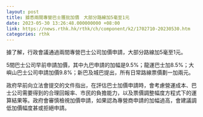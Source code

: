 ```yaml
---
layout: post
title: 據悉兩間專營巴士獲批加價　大部分路線加5毫至1元
date: 2023-05-30 13:26:48.000000000 +08:00
link: https://news.rthk.hk/rthk/ch/component/k2/1702710-20230530.htm
categories: rthk
---
```


據了解，行政會議通過兩間專營巴士公司加價申請，大部分路線加5毫至1元。

5間巴士公司早前申請加價，其中九巴申請的加幅是9.5%；龍運巴士加8.5%；大嶼山巴士公司申請加價9.8%；新巴及城巴提出，所有日常路線票價劃一加兩元。

政府早前向立法會提交的文件指出，在評估巴士加價申請時，會考慮營運成本、巴士公司需要得到的合理回報率、市民的負擔能力，以及票價調整幅度方程式下的運算結果等。政府會審慎檢視加價申請，如果認為專營商申請的加幅過高，會建議調低加價幅度甚或拒絕申請。
